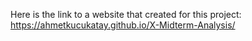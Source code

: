 Here is the link to a website that created for this project: https://ahmetkucukatay.github.io/X-Midterm-Analysis/
